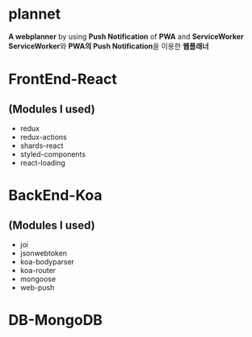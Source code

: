 # plannet
**A webplanner** by using **Push Notification** of **PWA** and **ServiceWorker**   
**ServiceWorker**와 **PWA의 Push Notification**을 이용한 **웹플래너**

# FrontEnd-React
## (Modules I used)
* redux
* redux-actions
* shards-react
* styled-components
* react-loading

# BackEnd-Koa
## (Modules I used)
* joi
* jsonwebtoken
* koa-bodyparser
* koa-router
* mongoose
* web-push

# DB-MongoDB
